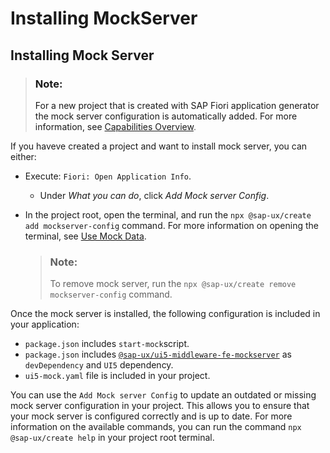 <!-- loio253805578f04461a9741983a630ce4f1 -->

# Installing MockServer



<a name="loio253805578f04461a9741983a630ce4f1__installmockserver"/>

## Installing Mock Server

> ### Note:  
> For a new project that is created with SAP Fiori application generator the mock server configuration is automatically added. For more information, see [Capabilities Overview](../Getting-Started-with-SAP-Fiori-Tools/capabilities-overview-f540ae1.md).

If you haveve created a project and want to install mock server, you can either:

-   Execute: `Fiori: Open Application Info`.

    -   Under *What you can do*, click *Add Mock server Config*.

-   In the project root, open the terminal, and run the `npx @sap-ux/create add mockserver-config` command. For more information on opening the terminal, see [Use Mock Data](use-mock-data-bda83a4.md).

    > ### Note:  
    > To remove mock server, run the `npx @sap-ux/create remove mockserver-config` command.


Once the mock server is installed, the following configuration is included in your application:

-   `package.json` includes `start-mock`script.
-   `package.json` includes [`@sap-ux/ui5-middleware-fe-mockserver`](https://www.npmjs.com/package/@sap-ux/ui5-middleware-fe-mockserver) as `devDependency` and `UI5` dependency.
-   `ui5-mock.yaml` file is included in your project.

You can use the `Add Mock server Config` to update an outdated or missing mock server configuration in your project. This allows you to ensure that your mock server is configured correctly and is up to date. For more information on the available commands, you can run the command `npx @sap-ux/create help` in your project root terminal.

